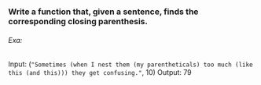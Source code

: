 ### Write a function that, given a sentence, finds the corresponding closing parenthesis.

###### Exa:

Input: (`"Sometimes (when I nest them (my parentheticals) too much (like this (and this))) they get confusing."`, 10)
Output: 79
